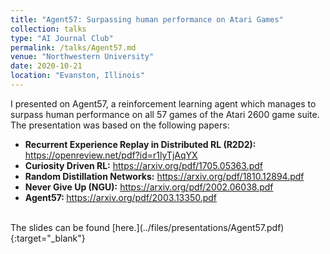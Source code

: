 ```yaml
---
title: "Agent57: Surpassing human performance on Atari Games"
collection: talks
type: "AI Journal Club"
permalink: /talks/Agent57.md
venue: "Northwestern University"
date: 2020-10-21
location: "Evanston, Illinois"
---
```


I presented on Agent57, a reinforcement learning agent which manages to surpass human performance on all 57 games of the Atari 2600 game suite. The presentation was based on the following papers: 
<ul>
<li> <strong>Recurrent Experience Replay in Distributed RL (R2D2):</strong> <a href="https://openreview.net/pdf?id=r1lyTjAqYX" target="_blank">https://openreview.net/pdf?id=r1lyTjAqYX</a></li>
<li> <strong>Curiosity Driven RL:</strong> <a href="https://arxiv.org/pdf/1705.05363.pdf" target="_blank">https://arxiv.org/pdf/1705.05363.pdf</a></li>
<li> <strong>Random Distillation Networks:</strong> <a href="https://arxiv.org/pdf/1810.12894.pdf" target="_blank">https://arxiv.org/pdf/1810.12894.pdf</a></li>
<li> <strong>Never Give Up (NGU):</strong> <a href="https://arxiv.org/pdf/2002.06038.pdf" target="_blank">https://arxiv.org/pdf/2002.06038.pdf</a></li>
<li> <strong>Agent57: </strong> <a href="https://arxiv.org/pdf/2003.13350.pdf" target="_blank">https://arxiv.org/pdf/2003.13350.pdf</a></li>
</ul>
<br>The slides can be found [here.](../files/presentations/Agent57.pdf){:target="_blank"}  